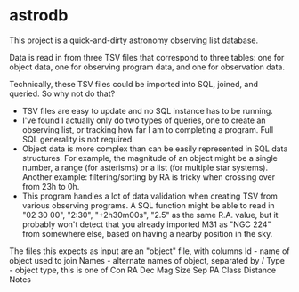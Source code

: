# astrodb

This project is a quick-and-dirty astronomy observing list database.

Data is read in from three TSV files that correspond to three 
tables: one for object data, one for observing program data, and
one for observation data.

Technically, these TSV files could be imported into SQL, joined,
and queried.  So why not do that?
- TSV files are easy to update and no SQL instance has to be running.
- I've found I actually only do two types of queries, one to create
  an observing list, or tracking how far I am to completing
  a program.  Full SQL generality is not required.
- Object data is more complex than can be easily represented in SQL 
  data structures.  For example, the magnitude of an object might
  be a single number, a range (for asterisms) or a list (for multiple
  star systems). Another example: filtering/sorting by RA is tricky 
  when crossing over from 23h to 0h.
- This program handles a lot of data validation when creating
  TSV from various observing programs.  A SQL function might
  be able to read in "02 30 00", "2:30", "+2h30m00s", "2.5"
  as the same R.A. value, but it probably won't detect that
  you already imported M31 as "NGC 224" from somewhere else,
  based on having a nearby position in the sky.

The files this expects as input are an "object" file,
with columns
   Id - name of object used to join
   Names - alternate names of object, separated by /
   Type - object type, this is one of
   Con
   RA
   Dec
   Mag
   Size
   Sep
   PA
   Class
   Distance
   Notes

